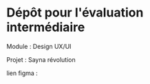 # Dépôt pour l'évaluation intermédiaire 
Module : Design UX/UI

Projet : Sayna révolution

lien figma : 
